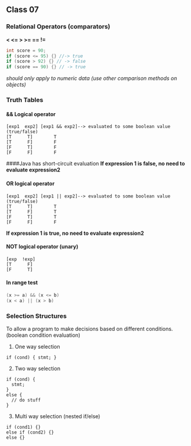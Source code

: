 ## Class 07

### Relational Operators (comparators)
**< <= > >= == !=**

```java
int score = 90;
if (score <= 95) {} //-> true
if (score > 92) {} // -> false
if (score == 90) {} // -> true
```

*should only apply to numeric data (use other comparison methods on objects)*

### Truth Tables

#### && Logical operator

```
[exp1  exp2] [exp1 && exp2]--> evaluated to some boolean value (true/false)
[T      T]        T
[T      F]        F
[F      T]        F
[F      F]        F
```

####Java has short-circuit evaluation
**If expression 1 is false, no need to evaluate expression2**

#### OR logical operator

```
[exp1  exp2] [exp1 || exp2]--> evaluated to some boolean value (true/false)
[T      T]        T
[T      F]        T
[F      T]        T
[F      F]        F
```

**If expression 1 is true, no need to evaluate expression2**

#### NOT logical operator (unary)

```
[exp  !exp]
[T      F]
[F      T]
```

#### In range test
```java
(x >= a) && (x <= b)
(x < a) || (x > b)
```

### Selection Structures
To allow a program to make decisions based on different conditions.
(boolean condition evaluation)

1. One way selection
```
if (cond) { stmt; }
```

2. Two way selection
```
if (cond) { 
  stmt;
}
else {
  // do stuff 
}
```

3. Multi way selection (nested if/else)
```
if (cond1) {}
else if (cond2) {} 
else {}
```
